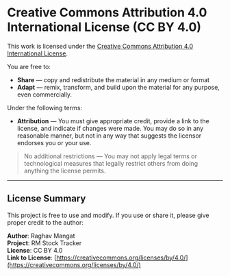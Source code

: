 # Creative Commons Attribution 4.0 International License (CC BY 4.0)

This work is licensed under the [Creative Commons Attribution 4.0 International License](https://creativecommons.org/licenses/by/4.0/).

You are free to:

- **Share** — copy and redistribute the material in any medium or format
- **Adapt** — remix, transform, and build upon the material for any purpose, even commercially.

Under the following terms:

- **Attribution** — You must give appropriate credit, provide a link to the license, and indicate if changes were made. You may do so in any reasonable manner, but not in any way that suggests the licensor endorses you or your use.

> No additional restrictions — You may not apply legal terms or technological measures that legally restrict others from doing anything the license permits.

---

## License Summary

This project is free to use and modify. If you use or share it, please give proper credit to the author:

**Author**: Raghav Mangat  
**Project**: RM Stock Tracker  
**License**: CC BY 4.0  
**Link to License**: [https://creativecommons.org/licenses/by/4.0/](https://creativecommons.org/licenses/by/4.0/)
